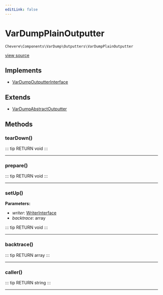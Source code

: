 ```yaml
---
editLink: false
---
```


# VarDumpPlainOutputter

`Chevere\Components\VarDump\Outputters\VarDumpPlainOutputter`

[view source](https://github.com/chevere/chevere/blob/master/src/Chevere/Components/VarDump/Outputters/VarDumpPlainOutputter.php)

## Implements

- [VarDumpOutputterInterface](../../../Interfaces/VarDump/VarDumpOutputterInterface.md)

## Extends

- [VarDumpAbstractOutputter](./VarDumpAbstractOutputter.md)

## Methods

### tearDown()

::: tip RETURN
void
:::

---

### prepare()

::: tip RETURN
void
:::

---

### setUp()

**Parameters:**

- *writer*: [WriterInterface](../../../Interfaces/Writer/WriterInterface.md)
- *backtrace*: array

::: tip RETURN
void
:::

---

### backtrace()

::: tip RETURN
array
:::

---

### caller()

::: tip RETURN
string
:::

---
